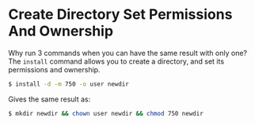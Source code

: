 # Create Directory Set Permissions And Ownership 

Why run 3 commands when you can have the same result with only one? The `install` command allows you to create a directory, and set its permissions and ownership.

```bash
$ install -d -m 750 -o user newdir
```

Gives the same result as:

```bash
$ mkdir newdir && chown user newdir && chmod 750 newdir
```


